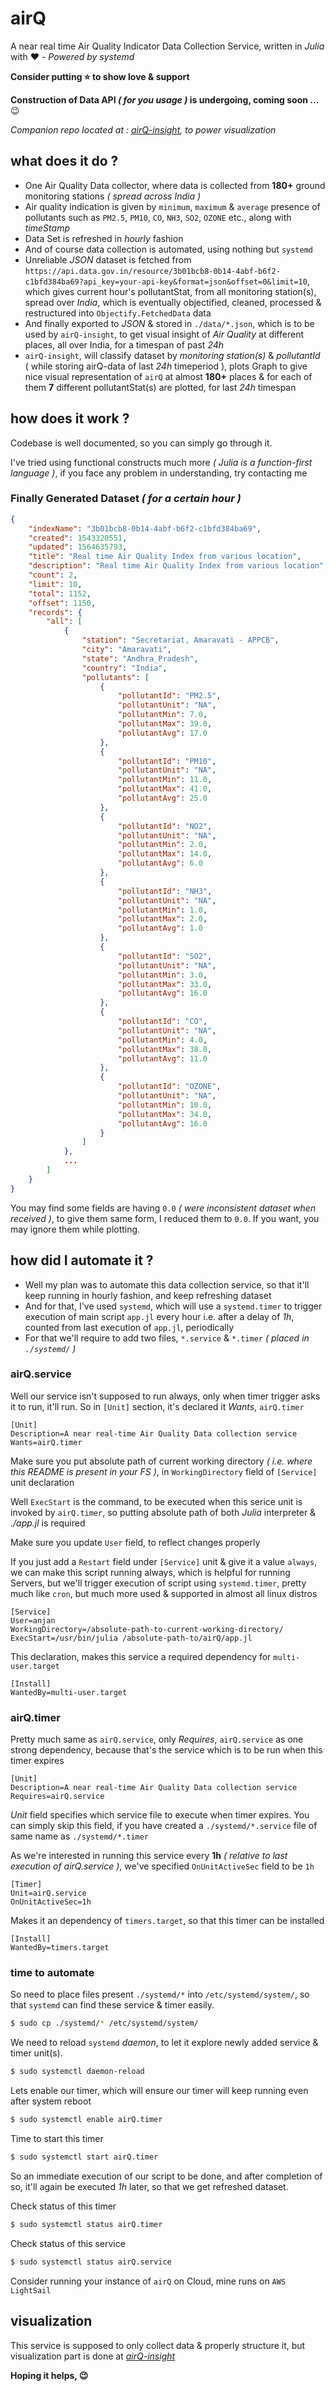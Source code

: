 # airQ
A near real time Air Quality Indicator Data Collection Service, written in _Julia_ with :heart: - _Powered by systemd_

**Consider putting :star: to show love & support**

**Construction of Data API _( for you usage )_ is undergoing, coming soon ...** :wink:

_Companion repo located at : [airQ-insight](https://github.com/itzmeanjan/airQ-insight), to power visualization_

## what does it do ?
- One Air Quality Data collector, where data is collected from **180+** ground monitoring stations _( spread across India )_
- Air quality indication is given by `minimum`, `maximum` & `average` presence of pollutants such as `PM2.5`, `PM10`, `CO`, `NH3`, `SO2`, `OZONE` etc., along with _timeStamp_
- Data Set is refreshed in _hourly_ fashion
- And of course data collection is automated, using nothing but `systemd`
- Unreliable _JSON_ dataset is fetched from `https://api.data.gov.in/resource/3b01bcb8-0b14-4abf-b6f2-c1bfd384ba69?api_key=your-api-key&format=json&offset=0&limit=10`, which gives current hour's pollutantStat, from all monitoring station(s), spread over _India_, which is eventually objectified, cleaned, processed & restructured into `Objectify.FetchedData` data
- And finally exported to _JSON_ & stored in `./data/*.json`, which is to be used by `airQ-insight`, to get visual insight of _Air Quality_ at different places, all over India, for a timespan of past _24h_
- `airQ-insight`, will classify dataset by _monitoring station(s)_ & _pollutantId_ ( while storing airQ-data of last _24h_ timeperiod ), plots Graph to give nice visual representation of `airQ` at almost **180+** places & for each of them **7** different pollutantStat(s) are plotted, for last _24h_ timespan

## how does it work ?
Codebase is well documented, so you can simply go through it.

I've tried using functional constructs much more _( Julia is a function-first language )_, if you face any problem in understanding, try contacting me
### Finally Generated Dataset _( for a certain hour )_
```json
{
    "indexName": "3b01bcb8-0b14-4abf-b6f2-c1bfd384ba69",
    "created": 1543320551,
    "updated": 1564635793,
    "title": "Real time Air Quality Index from various location",
    "description": "Real time Air Quality Index from various location",
    "count": 2,
    "limit": 10,
    "total": 1152,
    "offset": 1150,
    "records": {
        "all": [
            {
                "station": "Secretariat, Amaravati - APPCB",
                "city": "Amaravati",
                "state": "Andhra_Pradesh",
                "country": "India",
                "pollutants": [
                    {
                        "pollutantId": "PM2.5",
                        "pollutantUnit": "NA",
                        "pollutantMin": 7.0,
                        "pollutantMax": 39.0,
                        "pollutantAvg": 17.0
                    },
                    {
                        "pollutantId": "PM10",
                        "pollutantUnit": "NA",
                        "pollutantMin": 11.0,
                        "pollutantMax": 41.0,
                        "pollutantAvg": 25.0
                    },
                    {
                        "pollutantId": "NO2",
                        "pollutantUnit": "NA",
                        "pollutantMin": 2.0,
                        "pollutantMax": 14.0,
                        "pollutantAvg": 6.0
                    },
                    {
                        "pollutantId": "NH3",
                        "pollutantUnit": "NA",
                        "pollutantMin": 1.0,
                        "pollutantMax": 2.0,
                        "pollutantAvg": 1.0
                    },
                    {
                        "pollutantId": "SO2",
                        "pollutantUnit": "NA",
                        "pollutantMin": 3.0,
                        "pollutantMax": 33.0,
                        "pollutantAvg": 16.0
                    },
                    {
                        "pollutantId": "CO",
                        "pollutantUnit": "NA",
                        "pollutantMin": 4.0,
                        "pollutantMax": 38.0,
                        "pollutantAvg": 11.0
                    },
                    {
                        "pollutantId": "OZONE",
                        "pollutantUnit": "NA",
                        "pollutantMin": 10.0,
                        "pollutantMax": 34.0,
                        "pollutantAvg": 16.0
                    }
                ]
            },
            ...
        ]
    }
}
```
You may find some fields are having `0.0` _( were inconsistent dataset when received )_, to give them same form, I reduced them to `0.0`. If you want, you may ignore them while plotting.

## how did I automate it ?
- Well my plan was to automate this data collection service, so that it'll keep running in hourly fashion, and keep refreshing dataset
- And for that, I've used `systemd`, which will use a `systemd.timer` to trigger execution of main script `app.jl` every hour i.e. after a delay of _1h_, counted from last execution of `app.jl`, periodically
- For that we'll require to add two files, `*.service` & `*.timer` _( placed in `./systemd/` )_

### airQ.service
Well our service isn't supposed to run always, only when timer trigger asks it to run, it'll run. So in `[Unit]` section, it's declared it _Wants_, `airQ.timer`
```
[Unit]
Description=A near real-time Air Quality Data collection service
Wants=airQ.timer
```
Make sure you put absolute path of current working directory _( i.e. where this README is present in your FS )_, in `WorkingDirectory` field of `[Service]` unit declaration

Well `ExecStart` is the command, to be executed when this serice unit is invoked by `airQ.timer`, so putting absolute path of both _Julia_ interpreter & _./app.jl_ is required

Make sure you update `User` field, to reflect changes properly

If you just add a `Restart` field under `[Service]` unit & give it a value `always`, we can make this script running always, which is helpful for running Servers, but we'll trigger execution of script using `systemd.timer`, pretty much like `cron`, but much more used & supported in almost all linux distros
```
[Service]
User=anjan
WorkingDirectory=/absolute-path-to-current-working-directory/
ExecStart=/usr/bin/julia /absolute-path-to/airQ/app.jl
```
This declaration, makes this service a required dependency for `multi-user.target`
```
[Install]
WantedBy=multi-user.target
```
### airQ.timer
Pretty much same as `airQ.service`, only _Requires_, `airQ.service` as one strong dependency, because that's the service which is to be run when this timer expires
```
[Unit]
Description=A near real-time Air Quality Data collection service
Requires=airQ.service
```
_Unit_ field specifies which service file to execute when timer expires.
You can simply skip this field, if you have created a `./systemd/*.service` file of same name as `./systemd/*.timer`

As we're interested in running this service every **1h** _( relative to last execution of airQ.service )_, we've specified `OnUnitActiveSec` field to be `1h`
```
[Timer]
Unit=airQ.service
OnUnitActiveSec=1h
```
Makes it an dependency of `timers.target`, so that this timer can be installed
```
[Install]
WantedBy=timers.target
```
### time to automate
So need to place files present `./systemd/*` into `/etc/systemd/system/`, so that `systemd` can find these service & timer easily.
```bash
$ sudo cp ./systemd/* /etc/systemd/system/
```
We need to reload `systemd` _daemon_, to let it explore newly added service & timer unit(s).
```bash
$ sudo systemctl daemon-reload
```
Lets enable our timer, which will ensure our timer will keep running even after system reboot
```bash
$ sudo systemctl enable airQ.timer
```
Time to start this timer
```bash
$ sudo systemctl start airQ.timer
```
So an immediate execution of our script to be done, and after completion of so, it'll again be executed _1h_ later, so that we get refreshed dataset.

Check status of this timer
```bash
$ sudo systemctl status airQ.timer
```
Check status of this service
```bash
$ sudo systemctl status airQ.service
```
Consider running your instance of `airQ` on Cloud, mine runs on `AWS LightSail`
## visualization
This service is supposed to only collect data & properly structure it, but visualization part is done at _[airQ-insight](https://github.com/itzmeanjan/airQ-insight)_

**Hoping it helps, :wink:**
